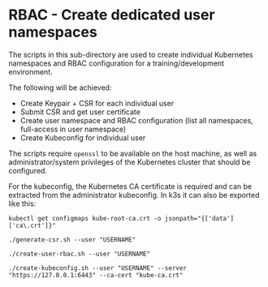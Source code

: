 # RBAC - Create dedicated user namespaces

The scripts in this sub-directory are used to create individual Kubernetes namespaces and RBAC configuration for a training/development environment.

The following will be achieved:

- Create Keypair + CSR for each individual user
- Submit CSR and get user certificate
- Create user namespace and RBAC configuration (list all namespaces, full-access in user namespace)
- Create Kubeconfig for individual user

The scripts require `openssl` to be available on the host machine, as well as administrator/system privileges of the Kubernetes cluster that should be configured.

For the kubeconfig, the Kubernetes CA certificate is required and can be extracted from the administrator kubeconfig.
In k3s it can also be exported like this:

```shell
kubectl get configmaps kube-root-ca.crt -o jsonpath="{['data']['ca\.crt']}"
```

```shell
./generate-csr.sh --user "USERNAME"

./create-user-rbac.sh --user "USERNAME"

./create-kubeconfig.sh --user "USERNAME" --server "https://127.0.0.1:6443" --ca-cert "kube-ca.crt"
```
